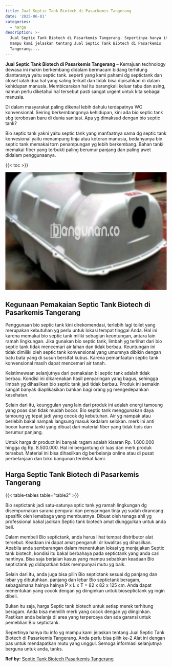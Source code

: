 ```yaml
---
title: Jual Septic Tank Biotech di Pasarkemis Tangerang
date: '2025-06-01'
categories:
  - harga
description: >-
  Jual Septic Tank Biotech di Pasarkemis Tangerang. Sepertinya hanya itu info yg
  mampu kami jelaskan tentang Jual Septic Tank Biotech di Pasarkemis
  Tangerang....
---
```


**Jual Septic Tank Biotech di Pasarkemis Tangerang** – Kemajuan technology dewasa ini makin berkembang didalam bermacam bidang terhitung diantaranya yaitu septic tank. seperti yang kami pahami dg septictank dan closet ialah dua hal yang saling terkait dan tidak bisa dipisahkan di dalam kehidupan manusia. Membicarakan hal itu barangkali keluar tabu dan asing, namun perlu diketahui hal tersebut pasti sangat urgent untuk kita sebagai manusia.

Di dalam masyarakat paling dikenal lebih dahulu terdapatnya WC konvensional. Seiring berkembangnnya kehidupan, kini ada bio septic tank sbg terobosan baru di dunia sanitasi. Apa yg dimaksud dengan bio septic tank?

Bio septic tank yakni yaitu septic tank yang manfaatnya sama dg septic tank konvesional yaitu menampung tinja atau kotoran manusia, bedanyanya bio septic tank memakai torn penampungan yg lebih berkembang. Bahan tanki memakai fiber yang terbukti paling berumur panjang dan paling awet didalam penggunaanya.

{{< toc >}}

![Jual Septic Tank Biotech di Pasarkemis Tangerang](/images/jual-bio-septictank-21.png)

## Kegunaan Pemakaian Septic Tank Biotech di Pasarkemis Tangerang

Penggunaan bio septic tank kini direkomendasi, terlebih lagi toilet yang merupakan kebutuhan yg perlu untuk lokasi tempat tinggal Anda. Hal ini karena memakai bio septic tank miliki sebagian keuntungan, antara lain ramah lingkungan. Jika gunakan bio septic tank, limbah yg terlihat dari bio septic tank tidak mencemari air lahan dan tidak berbau. Keuntungan ini tidak dimiliki oleh septic tank konvensional yang umumnya dibikin dengan batu bata yang di susun bersifat kubus. Karena pemanfaatan septic tank konvensional masih dapat mencemari air tanah.

Keistimewaan selanjutnya dari pemakaian bi septic tank adalah tidak berbau. Kondisi ini dikarenakan hasil penyaringan yang bagus, sehingga limbah yg dihasilkan bio septic tank jadi tidak berbau. Produk ini semakin sangat banyak diaplikasikan bahkan bagi orang yg mengedepankan kesehatan.

Selain dari itu, keunggulan yang lain dari produk ini adalah energi tamoung yang poas dan tidak mudah bocor. Bio septic tank menggunakan daya tamoung yg tepat jadi yang cocok dg kebutuhan. Air yg nampak atau berlebih bakal nampak langsung masuk kedalam selokan. merk ini anti bocor karena tanki yang dibuat dari material fiber yang tidak tipis dan berumur panjang.

Untuk harga dr product ini banyak ragam adalah kisaran Rp. 1.600.000 hingga dg Rp. 8.500.000. Hal ini bergantung dr luas dan merk produk tersebut. Material ini bisa dihasilkan dg berbelanja online atau di pusat perbelanjaan dan toko bangunan terdekat kami.

## Harga Septic Tank Biotech di Pasarkemis Tangerang

{{< table-tables table="table2" >}}

Bio septictank jadi satu-satunya sptic tank yg ramah lingkungan dg disempurnakan sarana pengurai dan penyaringan tinja yg sudah dirancang spesifik oleh lemabaga yang membuatnya. Dibuat oleh tenaga ahli yg professional bakal jadikan Septic tank biotech amat diunggulkan untuk anda beli.

Dalam membeli Bio septictank, anda harus lihat tempat distributor alat tersebut. Keadaan ini dapat amat pengaruhi dr kwalitas yg dihasilkan. Apabila anda sembarangan dalam menentukan lokasi yg menjajakan Septic tank biotech, kondisi itu bakal berbahaya pada septictank yang anda cari nantinya. Bisa saja berjalan kasus yang mampu sebabkan keadaan Bio septictank yg didapatkan tidak mempunyai mutu yg baik.

Selain dari itu, anda juga bisa pilih Bio septictank sesuai dg panjang dan lebar yg dibutuhkan. panjang dan lebar Bio septictank beragam, sebagaimana halnya halnya P x L x T = 82 x 82 x 125 cm. Anda dapat menentukan yang cocok dengan yg diinginkan untuk bioseptictank yg ingin dibeli.

Bukan itu saja, harga Septic tank biotech untuk setiap merek terhitung beragam. Anda bisa memilih merk yang cocok dengan yg diinginkan. Pastikan anda belanja di area yang terpercaya dan ada garansi untuk pemeblian Bio septictank.

Sepertinya hanya itu info yg mampu kami jelaskan tentang Jual Septic Tank Biotech di Pasarkemis Tangerang. Anda perlu bisa pilih ke-2 Alat ini dengan pas untuk mendapatkan mutu yang unggul. Semoga informasi selanjutnya berguna untuk anda, tanks.

**Ref by:** [Septic Tank Biotech Pasarkemis Tangerang](https://id.wikipedia.org/wiki/Septic)
